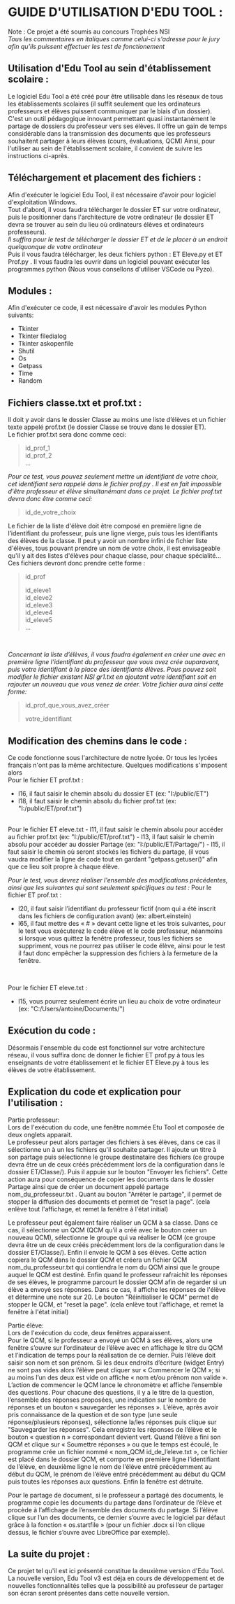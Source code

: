 # GUIDE D'UTILISATION D'EDU TOOL :

Note : Ce projet a été soumis au concours Trophées NSI
<br/>
*Tous les commentaires en italiques comme celui-ci s'adresse pour le jury afin qu'ils puissent effectuer les test de fonctionement*

Utilisation d'Edu Tool au sein d'établissement scolaire :
-----------------

Le logiciel Edu Tool a été créé pour être utilisable dans les réseaux de tous les établissements scolaires (il suffit seulement que les ordinateurs professeurs et élèves puissent communiquer par le biais d'un dossier). C'est un outil pédagogique innovant permettant quasi instantanément le partage de dossiers du professeur vers ses élèves. Il offre un gain de temps considérable dans la transmission des documents que les professeurs souhaitent partager à leurs élèves (cours, évaluations, QCM)
Ainsi, pour l'utiliser au sein de l'établissement scolaire, il convient de suivre les instructions ci-après.

Téléchargement et placement des fichiers :
-----------------
Afin d'exécuter le logiciel Edu Tool, il est nécessaire d'avoir pour logiciel d'exploitation Windows.
<br/>
Tout d'abord, il vous faudra télécharger le dossier ET sur votre ordinateur, puis le positionner dans l'architecture de votre ordinateur (le dossier ET devra se trouver au sein du lieu où ordinateurs élèves et ordinateurs professeurs).
<br/>
*Il suffira pour le test de télécharger le dossier ET et de le placer à un endroit quelquonque de votre ordinateur*
<br/>
Puis il vous faudra télécharger, les deux fichiers python : ET Eleve.py et ET Prof.py . Il vous faudra les ouvrir dans un logiciel pouvant exécuter les programmes python (Nous vous consellons d'utiliser VSCode ou Pyzo).

Modules :
-----------------
Afin d'exécuter ce code, il est nécessaire d'avoir les modules Python suivants:
-	Tkinter
-	Tkinter filedialog
-	Tkinter askopenfile
-	Shutil
-	Os
-	Getpass
-	Time
-	Random


Fichiers classe.txt et prof.txt :
-----------------

Il doit y avoir dans le dossier Classe au moins une liste d’élèves et un fichier texte appelé prof.txt (le dossier Classe se trouve dans le dossier ET).
<br/>
Le fichier prof.txt sera donc comme ceci:

>id_prof_1  
id_prof_2  
...

*Pour ce test, vous pouvez seulement mettre un identifiant de votre choix, cet identifiant sera rappelé dans le fichier prof.py . Il est en fait impossible d'être professeur et élève simultanémant dans ce projet. Le fichier prof.txt devra donc être comme ceci:*
>id_de_votre_choix


Le fichier de la liste d'élève doit être composé en première ligne de l’identifiant du professeur, puis une ligne vierge, puis tous les identifiants des élèves de la classe. Il peut y avoir un nombre infini de fichier liste d'élèves, tous pouvant prendre un nom de votre choix, il est envisageable qu'il y ait des listes d'élèves pour chaque classe, pour chaque spécialité... Ces fichiers devront donc prendre cette forme :

>id_prof  
>  
>id_eleve1  
id_eleve2  
id_eleve3  
id_eleve4  
id_eleve5  
...

<br/>

*Concernant la liste d’élèves, il vous faudra également en créer une avec en première ligne l’identifiant du professeur que vous avez crée auparavant, puis votre identifiant à la place des identifiants élèves. Pous pouvez soit modifier le fichier existant NSI gr1.txt en ajoutant votre identifiant soit en rajouter un nouveau que vous venez de créer. Votre fichier aura ainsi cette forme:*

>id_prof_que_vous_avez_créer  
>  
>votre_identifiant  

Modification des chemins dans le code :
-----------------

Ce code fonctionne sous l'architecture de notre lycée. Or tous les lycées français n'ont pas la même architecture. Quelques modifications s'imposent alors
<br/>
Pour le fichier ET prof.txt : 
- l16, il faut saisir le chemin absolu du dossier ET (ex: "I:/public/ET")
- l18, il faut saisir le chemin absolu du fichier prof.txt (ex: "I:/public/ET/prof.txt")
<br/>
Pour le fichier ET eleve.txt
- l11, il faut saisir le chemin absolu pour accéder au fichier prof.txt (ex: "I:/public/ET/prof.txt")
- l13, il faut saisir le chemin absolu pour accéder au dossier Partage (ex: "I:/public/ET/Partage/")
- l15, il faut saisir le chemin où seront stockés les fichiers du partage, (il vous vaudra modifier la ligne de code tout en gardant "getpass.getuser()" afin que ce lieu soit propre à chaque élève.

*Pour le test, vous devrez réaliser l'ensemble des modifications précédentes, ainsi que les suivantes qui sont seulement spécifiques au test :*
Pour le fichier ET prof.txt : 
- l20, il faut saisir l’identifiant du professeur fictif (nom qui a été inscrit dans les fichiers de configuration avant) (ex: albert.einstein)
- l65, il faut mettre des « # » devant cette ligne et les trois suivantes, pour le test vous exécuterez le code élève et le code professeur, néanmoins si lorsque vous quittez la fenêtre professeur, tous les fichiers se suppriment, vous ne pourrez pas utiliser le code élève, ainsi pour le test il faut donc empêcher la suppression des fichiers à la fermeture de la fenêtre.
<br/>

Pour le fichier ET eleve.txt : 
- l15, vous pourrez seulement écrire un lieu au choix de votre ordinateur (ex: "C:/Users/antoine/Documents/")




Exécution du code :
-----------------

Désormais l'ensemble du code est fonctionnel sur votre architecture réseau, il vous suffira donc de donner le fichier ET prof.py à tous les enseignants de votre établissement et le fichier ET Eleve.py à tous les élèves de votre établissement.


Explication du code et explication pour l'utilisation :
-----------------
Partie professeur:
<br/>
Lors de l'exécution du code, une fenêtre nommée Etu Tool et composée de deux onglets apparait.
<br/>
Le professeur peut alors partager des fichiers à ses élèves, dans ce cas il sélectionne un à un les fichiers qu'il souhaite partager. Il ajoute un titre à son partage puis sélectionne le groupe destinataire des fichiers (ce groupe devra être un de ceux créés précédemment lors de la configuration dans le dossier ET/Classe/). Puis il appuie sur le bouton "Envoyer les fichiers". Cette action aura pour conséquence de copier les documents dans le dossier Partage ainsi que de créer un document appelé partage nom_du_professeur.txt . Quant au bouton "Arrêter le partage", il permet de stopper la diffusion des documents et permet de "reset la page". (cela enlève tout l'affichage, et remet la fenêtre à l'état initial)
<br/>


Le professeur peut également faire réaliser un QCM à sa classe. Dans ce cas, il sélectionne un QCM (QCM qu'il a créé avec le bouton créer un nouveau QCM), sélectionne le groupe qui va réaliser le QCM (ce groupe devra être un de ceux créés précédemment lors de la configuration dans le dossier ET/Classe/). Enfin il envoie le QCM à ses élèves. Cette action copiera le QCM dans le dossier QCM et créera un fichier QCM nom_du_professeur.txt qui contiendra le nom du QCM ainsi que le groupe auquel le QCM est destiné. Enfin quand le professeur rafraichit les réponses de ses élèves, le programme parcourt le dossier QCM afin de regarder si un élève a envoyé ses réponses. Dans ce cas, il affiche les réponses de l'élève et détermine une note sur 20.
Le bouton "Réinitialiser le QCM" permet de stopper le QCM, et "reset la page". (cela enlève tout l'affichage, et remet la fenêtre à l'état initial)
<br/>


Partie élève:
<br/>
Lors de l'exécution du code, deux fenêtres apparaissent.
<br/>
Pour le QCM, si le professeur a envoyé un QCM à ses élèves, alors une fenêtre s’ouvre sur l’ordinateur de l’élève avec en affichage le titre du QCM et l’indication de temps pour la réalisation de ce dernier. Puis l’élève doit saisir son nom et son prénom. Si les deux endroits d’écriture (widget Entry) ne sont pas vides alors l’élève peut cliquer sur « Commencer le QCM »; si au moins l’un des deux est vide on affiche « nom et/ou prénom non valide ». L’action de commencer le QCM lance le chronomètre et affiche l’ensemble des questions. 
Pour chacune des questions, il y a le titre de la question, l’ensemble des réponses proposées, une indication sur le nombre de réponses et un bouton « sauvegarder les réponses ». L’élève, après avoir pris connaissance de la question et de son type (une seule réponse/plusieurs réponses), sélectionne la/les réponses puis clique sur "Sauvegarder les réponses". Cela enregistre les réponses de l’élève et le bouton « question n » correspondant devient vert. Quand l’élève a fini son QCM et clique sur « Soumettre réponses » ou que le temps est écoulé, le programme crée un fichier nommé « nom_QCM id_de_l’eleve.txt », ce fichier est placé dans le dossier QCM, et comporte en première ligne l’identifiant de l’élève, en deuxième ligne le nom de l’élève entré précédemment au début du QCM, le prénom de l’élève entré précédemment au début du QCM puis toutes les réponses aux questions. Enfin la fenêtre est détruite.
<br/>


Pour le partage de document, si le professeur a partagé des documents, le programme copie les documents du partage dans l’ordinateur de l’élève et procède à l’affichage de l’ensemble des documents du partage. Si l’élève clique sur l’un des documents, ce dernier s’ouvre avec le logiciel par défaut grâce à la fonction « os.startfile » (pour un fichier .docx si l’on clique dessus, le fichier s’ouvre avec LibreOffice par exemple).

La suite du projet :
-----------------
Ce projet tel qu'il est ici présenté constitue la deuxième version d'Edu Tool.
<br/>
La nouvelle version, Edu Tool v3 est déja en cours de développement et de nouvelles fonctionnalités telles que la possibilité au professeur de partager son écran seront présentes dans cette nouvelle version.
